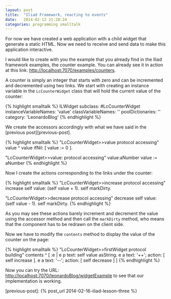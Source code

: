```yaml
---
layout: post
title:  "Iliad Framework, reacting to events"
date:   2014-02-12 21:28:24
categories: programming smalltalk
---
```


For now we have created a web application with a child widget that
generate a static HTML. Now we need to receive and send data to make
this application interactive.

I would like to create with you the example that you already find in
the Iliad framework examples, the counter example. You can already see
it in action at this link:
[http://localhost:7070/examples/counters](http://localhost:7070/examples/counters).

A counter is simply an integer that starts with zero and can be
incremented and decremented using two links. We start with creating an
instance variable in the `LcCounterWidget` class that will hold the
current value of the counter:

{% highlight smalltalk %}
ILWidget subclass: #LcCounterWidget
    instanceVariableNames: 'value'
    classVariableNames: ''
    poolDictionaries: ''
    category: 'LeonardoBlog'
{% endhighlight %}

We create the accessors accordingly with what we have said in the
[previous post][previous-post].

{% highlight smalltalk %}
"LcCounterWidget>>value protocol accessing"
value
    ^ value ifNil: [ value := 0 ].

"LcCounterWidget>>value: protocol accessing"
value:aNumber
    value := aNumber 
{% endhighlight %}

Now I create the actions corresponding to the links under the counter:

{% highlight smalltalk %}
"LcCounterWidget>>increase protocol accessing"
increase
    self value: (self value + 1).
    self markDirty.

"LcCounterWidget>>decrease protocol accessing"
decrease
    self value: (self value - 1).
    self markDirty.
{% endhighlight %}

As you may see these actions barely increment and decrement the value
using the accessor method and then call the `markDirty` method, who
means that the component has to be redrawn on the client side.

Now we have to modify the `contents` method to display the value of
the counter on the page:

{% highlight smalltalk %}
"LcCounterWidget>>firstWidget protocol building"
contents
	^ [ :e |
		e p text: self value asString.
		e a
		text: '++';
		action: [ self increase ].
		e a
		text: '--';
		action: [ self decrease ] ]
{% endhighlight %}

Now you can try the URL:
[http://localhost:7070/leonardoBlog/widgetExample](http://localhost:7070/leonardoBlog/widgetExample)
to see that our implementation is working.

[previous-post]: {% post_url 2014-02-16-iliad-lesson-three %}
